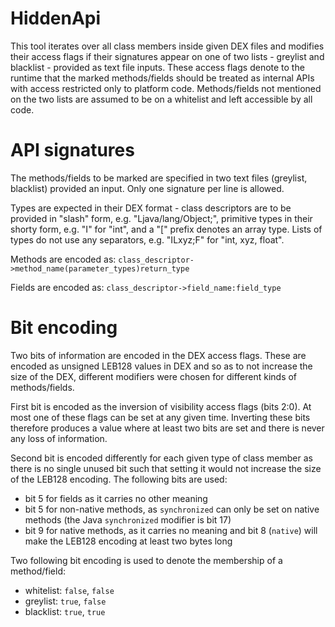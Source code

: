 HiddenApi
=========

This tool iterates over all class members inside given DEX files and modifies
their access flags if their signatures appear on one of two lists - greylist and
blacklist - provided as text file inputs. These access flags denote to the
runtime that the marked methods/fields should be treated as internal APIs with
access restricted only to platform code. Methods/fields not mentioned on the two
lists are assumed to be on a whitelist and left accessible by all code.

API signatures
==============

The methods/fields to be marked are specified in two text files (greylist,
blacklist) provided an input. Only one signature per line is allowed.

Types are expected in their DEX format - class descriptors are to be provided in
"slash" form, e.g. "Ljava/lang/Object;", primitive types in their shorty form,
e.g. "I" for "int", and a "[" prefix denotes an array type. Lists of types do
not use any separators, e.g. "ILxyz;F" for "int, xyz, float".

Methods are encoded as:
    `class_descriptor->method_name(parameter_types)return_type`

Fields are encoded as:
    `class_descriptor->field_name:field_type`

Bit encoding
============

Two bits of information are encoded in the DEX access flags. These are encoded
as unsigned LEB128 values in DEX and so as to not increase the size of the DEX,
different modifiers were chosen for different kinds of methods/fields.

First bit is encoded as the inversion of visibility access flags (bits 2:0).
At most one of these flags can be set at any given time. Inverting these bits
therefore produces a value where at least two bits are set and there is never
any loss of information.

Second bit is encoded differently for each given type of class member as there
is no single unused bit such that setting it would not increase the size of the
LEB128 encoding. The following bits are used:

 * bit 5 for fields as it carries no other meaning
 * bit 5 for non-native methods, as `synchronized` can only be set on native
   methods (the Java `synchronized` modifier is bit 17)
 * bit 9 for native methods, as it carries no meaning and bit 8 (`native`) will
   make the LEB128 encoding at least two bytes long

Two following bit encoding is used to denote the membership of a method/field:

 * whitelist: `false`, `false`
 * greylist: `true`, `false`
 * blacklist: `true`, `true`
